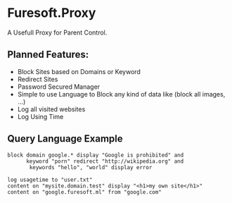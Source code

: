 # Furesoft.Proxy
A Usefull Proxy for Parent Control.

## Planned Features:

- Block Sites based on Domains or Keyword
- Redirect Sites
- Password Secured Manager
- Simple to use Language to Block any kind of data like (block all images, ...)
- Log all visited websites
- Log Using Time

## Query Language Example

```
block domain google.* display "Google is prohibited" and
      keyword "porn" redirect "http://wikipedia.org" and
       keywords "hello", "world" display error

log usagetime to "user.txt"
content on "mysite.domain.test" display "<h1>my own site</h1>"
content on "google.furesoft.ml" from "google.com"

```

